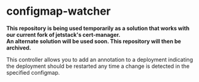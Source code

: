 # configmap-watcher

**This repository is being used temporarily as a solution that works with our current
fork of jetstack's cert-manager.  
An alternate solution will be used soon.  This repository will then be archived.**

This controller allows you to add an annotation to a deployment indicating the deployment
should be restarted any time a change is detected in the specified configmap.
